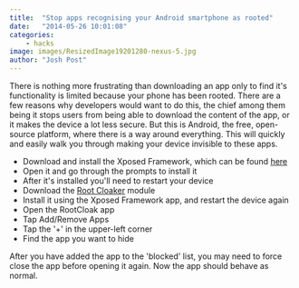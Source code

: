 ```yaml
---
title:  "Stop apps recognising your Android smartphone as rooted"
date:   "2014-05-26 10:01:08"
categories: 
    - hacks
image: images/ResizedImage19201280-nexus-5.jpg
author: "Josh Post"
---
```


There is nothing more frustrating than downloading an app only to find it's functionality is limited because your phone has been rooted. There are a few reasons why developers would want to do this, the chief among them being it stops users from being able to download the content of the app, or it makes the device a lot less secure. But this is Android, the free, open-source platform, where there is a way around everything. This will quickly and easily walk you through making your device invisible to these apps.

* Download and install the Xposed Framework, which can be found [here][xposed-framwork]
* Open it and go through the prompts to install it
* After it's installed you'll need to restart your device
* Download the [Root Cloaker][root-cloaker] module
* Install it using the Xposed Framework app, and restart the device again
* Open the RootCloak app
* Tap Add/Remove Apps
* Tap the '+' in the upper-left corner
* Find the app you want to hide

After you have added the app to the 'blocked' list, you may need to force close the app before opening it again. Now the app should behave as normal.

[root-cloaker]: http://repo.xposed.info/module/com.devadvance.rootcloak
[xposed-framwork]: http://repo.xposed.info/module/de.robv.android.xposed.installer
